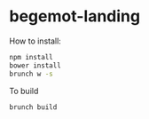 # begemot-landing
How to install: 
```sh
npm install
bower install
brunch w -s
```
To build

```sh
brunch build
```
